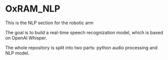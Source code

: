 # OxRAM_NLP
This is the NLP section for the robotic arm

The goal is to build a real-time speech recognization model, which is based on OpenAI Whisper.

The whole repository is split into two parts: python audio processing and NLP model.

